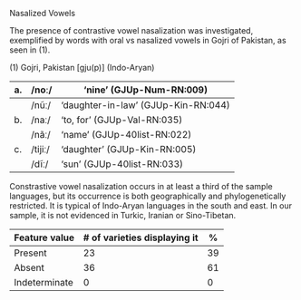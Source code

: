 Nasalized Vowels

The presence of contrastive vowel nasalization was investigated,
exemplified by words with oral vs nasalized vowels in Gojri of Pakistan,
as seen in (1).

(1) <span id="_Ref12343426" class="anchor"></span>Gojri, Pakistan
    \[gju(p)\] (Indo-Aryan)

| a.  | /noː/   | ‘nine’ (GJUp-Num-RN:009)            |
|-----|---------|-------------------------------------|
|     | /nũː/   | ‘daughter-in-law’ (GJUp-Kin-RN:044) |
| b.  | /naː/   | ‘to, for’ (GJUp-Val-RN:035)         |
|     | /nãː/   | ‘name’ (GJUp-40list-RN:022)         |
| c.  | /tijiː/ | ‘daughter’ (GJUp-Kin-RN:005)        |
|     | /dĩː/   | ‘sun’ (GJUp-40list-RN:033)          |

Constrastive vowel nasalization occurs in at least a third of the sample
languages, but its occurrence is both geographically and
phylogenetically restricted. It is typical of Indo-Aryan languages in
the south and east. In our sample, it is not evidenced in Turkic,
Iranian or Sino-Tibetan.

| Feature value | \# of varieties displaying it | %   |
|---------------|-------------------------------|-----|
| Present       | 23                            | 39  |
| Absent        | 36                            | 61  |
| Indeterminate | 0                             | 0   |


